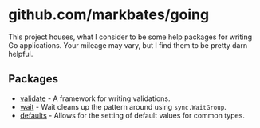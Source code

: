 # github.com/markbates/going

This project houses, what I consider to be some help packages for writing Go applications. Your mileage may vary, but I find them to be pretty darn helpful.

## Packages

* [validate](./validate) - A framework for writing validations.
* [wait](./wait) - Wait cleans up the pattern around using `sync.WaitGroup`.
* [defaults](./defaults) - Allows for the setting of default values for common types.

